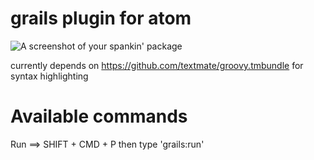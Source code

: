 # grails plugin for atom


![A screenshot of your spankin' package](https://f.cloud.github.com/assets/69169/2290250/c35d867a-a017-11e3-86be-cd7c5bf3ff9b.gif)

currently depends on https://github.com/textmate/groovy.tmbundle for syntax highlighting

Available commands
==================

  Run  ==> SHIFT + CMD + P 
           then type 'grails:run'

